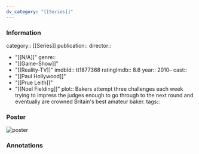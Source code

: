 ```yaml
---
dv_category: "[[Series]]"
---
```

### Information
category:: [[Series]]
publication:: 
director:: 
  - "[[N/A]]"
genre:: 
  - "[[Game-Show]]"
  - "[[Reality-TV]]"
imdbId:: tt1877368
ratingImdb:: 8.6
year:: 2010–
cast:: 
  - "[[Paul Hollywood]]"
  - "[[Prue Leith]]"
  - "[[Noel Fielding]]"
plot:: Bakers attempt three challenges each week trying to impress the judges enough to go through to the next round and eventually are crowned Britain's best amateur baker.
tags::


### Poster
![poster](https://m.media-amazon.com/images/M/MV5BNTc3MzZkZTQtMWM3MC00MThmLTlmNjctOWEwY2NjMzM2NTllXkEyXkFqcGc@._V1_SX300.jpg)


### Annotations
